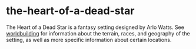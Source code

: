 # the-heart-of-a-dead-star

The Heart of a Dead Star is a fantasy setting designed by Arlo Watts. See [worldbuilding](worldbuilding) for information about the terrain, races, and geography of the setting, as well as more specific information about certain locations.
